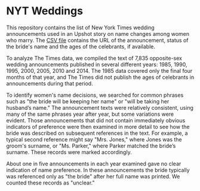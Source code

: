# NYT Weddings

This repository contains the list of New York Times wedding announcements used in an Upshot story on name changes among women who marry. The [CSV file](https://github.com/TheUpshot/nyt_weddings/blob/master/nyt_wedding_announcements.csv) contains the URL of the announcement, status of the bride's name and the ages of the celebrants, if available.

To analyze The Times data, we compiled the text of 7,835 opposite-sex wedding announcements published in several different years: 1985, 1990, 1995, 2000, 2005, 2010 and 2014. The 1985 data covered only the final four months of that year, and The Times did not publish the ages of celebrants in announcements during that period.

To identify women's name decisions, we searched for common phrases such as "the bride will be keeping her name" or "will be taking her husband’s name." The announcement texts were relatively consistent, using many of the same phrases year after year, but some variations were evident. Those announcements that did not contain immediately obvious indicators of preference were then examined in more detail to see how the bride was described on subsequent references in the text. For example, a typical second reference might say "Mrs. Jones," where Jones was the groom's surname, or "Ms. Parker," where Parker matched the bride’s surname. These records were marked accordingly.

About one in five announcements in each year examined gave no clear indication of name preference. In these announcements the bride typically was referenced only as "the bride" after her full name was printed. We counted these records as "unclear."

